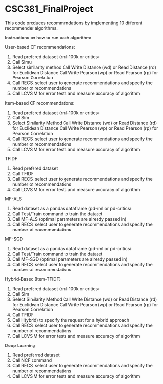 # CSC381_FinalProject
This code produces recommendations by implementing 10 different recommender algorithms.

Instructions on how to run each algorithm:

User-based CF recommendations:
1) Read prefered dataset (rml-100k or critics)
2) Call Simu
3) Select similarity method
   Call Write Distance (wd) or Read Distance (rd) for Euclidean Distance
   Call Write Pearson (wp) or Read Pearson (rp) for Pearson Correlation
4) Call RECS, select user to generate recommendations and specify the number of recommendations
5) Call LCVSIM for error tests and measure accuracy of algorithm

Item-based CF recommendations:
1) Read prefered dataset (rml-100k or critics)
2) Call Sim
3) Select Similarity Method
   Call Write Distance (wd) or Read Distance (rd) for Euclidean Distance
   Call Write Pearson (wp) or Read Pearson (rp) for Pearson Correlation
4) Call RECS, select user to generate recommendations and specify the number of recommendations
5) Call LCVSIM for error tests and measure accuracy of algorithm

TFIDF
1) Read prefered dataset
2) Call TFIDF
3) Call RECS, select user to generate recommendations and specify the number of recommendations
4) Call LCVSIM for error tests and measure accuracy of algorithm

MF-ALS
1) Read dataset as a pandas dataframe (pd-rml or pd-critics)
2) Call Test/Train command to train the dataset
3) Call MF-ALS (optimal parameters are already passed in)
4) Call RECS, select user to generate recommendations and specify the number of recommendations

MF-SGD
1) Read dataset as a pandas dataframe (pd-rml or pd-critics)
2) Call Test/Train command to train the dataset
3) Call MF-SGD (optimal parameters are already passed in)
4) Call RECS, select user to generate recommendations and specify the number of recommendations

Hybrid-Based (Item-TFIDF)
1) Read prefered dataset (rml-100k or critics)
2) Call Sim
3) Select Similarity Method
   Call Write Distance (wd) or Read Distance (rd) for Euclidean Distance
   Call Write Pearson (wp) or Read Pearson (rp) for Pearson Correlation
4) Call TFIDF
5) Call H(ybrid) to specify the request for a hybrid approach
6) Call RECS, select user to generate recommendations and specify the number of recommendations
7) Call LCVSIM for error tests and measure accuracy of algorithm

Deep Learning
1) Read preferred dataset
2) Call NCF command
3) Call RECS, select user to generate recommendations and specify the number of recommendations
4) Call LCVSIM for error tests and measure accuracy of algorithm 
